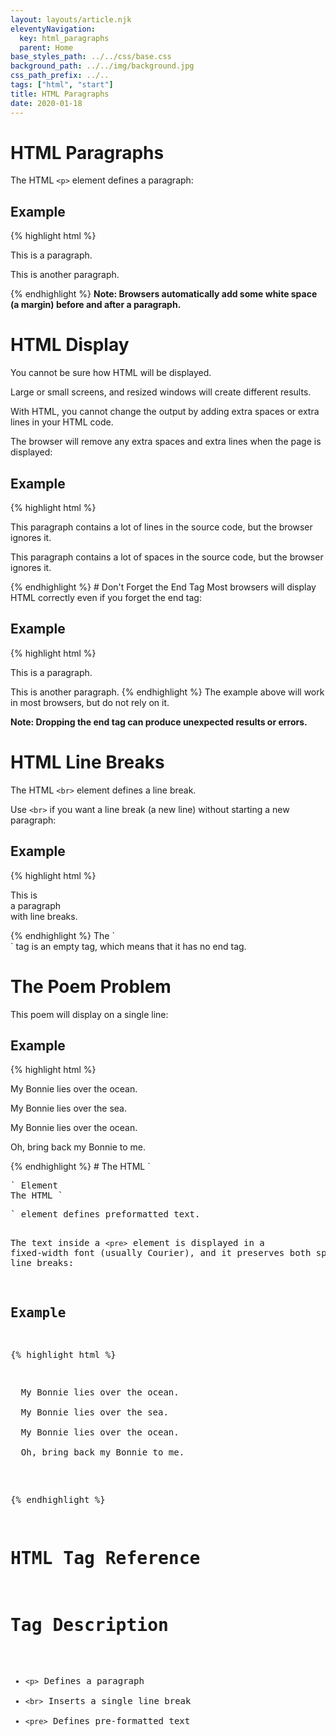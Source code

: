 ```yaml
---
layout: layouts/article.njk
eleventyNavigation:
  key: html_paragraphs
  parent: Home
base_styles_path: ../../css/base.css
background_path: ../../img/background.jpg
css_path_prefix: ../..
tags: ["html", "start"]
title: HTML Paragraphs
date: 2020-01-18
---
```


# HTML Paragraphs

The HTML `<p>` element defines a paragraph:

## Example

{% highlight html %}

<p>This is a paragraph.</p>
<p>This is another paragraph.</p>
{% endhighlight %}
<strong>Note: Browsers automatically add some white space (a margin) before and after a paragraph.</strong>

# HTML Display

You cannot be sure how HTML will be displayed.

Large or small screens, and resized windows will create different results.

With HTML, you cannot change the output by adding extra spaces or extra lines in your HTML code.

The browser will remove any extra spaces and extra lines when the page is displayed:

## Example

{% highlight html %}

<p>
This paragraph
contains a lot of lines
in the source code,
but the browser
ignores it.
</p>

<p>
This paragraph
contains         a lot of spaces
in the source         code,
but the        browser
ignores it.
</p>
{% endhighlight %}
# Don't Forget the End Tag
Most browsers will display HTML correctly even if you forget the end tag:

## Example

{% highlight html %}

<p>This is a paragraph.
<p>This is another paragraph.
{% endhighlight %}
The example above will work in most browsers, but do not rely on it.

<strong>Note: Dropping the end tag can produce unexpected results or errors.</strong>

# HTML Line Breaks

The HTML `<br>` element defines a line break.

Use `<br>` if you want a line break (a new line) without starting a new paragraph:

## Example

{% highlight html %}

<p>This is<br>a paragraph<br>with line breaks.</p>
{% endhighlight %}
The `<br>` tag is an empty tag, which means that it has no end tag.

# The Poem Problem

This poem will display on a single line:

## Example

{% highlight html %}

<p>
  My Bonnie lies over the ocean.

My Bonnie lies over the sea.

My Bonnie lies over the ocean.

Oh, bring back my Bonnie to me.

</p>
{% endhighlight %}
# The HTML `<pre>` Element
The HTML `<pre>` element defines preformatted text.

The text inside a `<pre>` element is displayed in a fixed-width font (usually Courier), and it preserves both spaces and line breaks:

## Example

{% highlight html %}

<pre>
  My Bonnie lies over the ocean.

  My Bonnie lies over the sea.

  My Bonnie lies over the ocean.

  Oh, bring back my Bonnie to me.
</pre>

{% endhighlight %}

# HTML Tag Reference

# Tag Description

- `<p>` Defines a paragraph
- `<br>` Inserts a single line break
- `<pre>` Defines pre-formatted text

